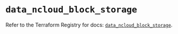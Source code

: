 # `data_ncloud_block_storage`

Refer to the Terraform Registry for docs: [`data_ncloud_block_storage`](https://registry.terraform.io/providers/navercloudplatform/ncloud/4.0.4/docs/data-sources/block_storage).
